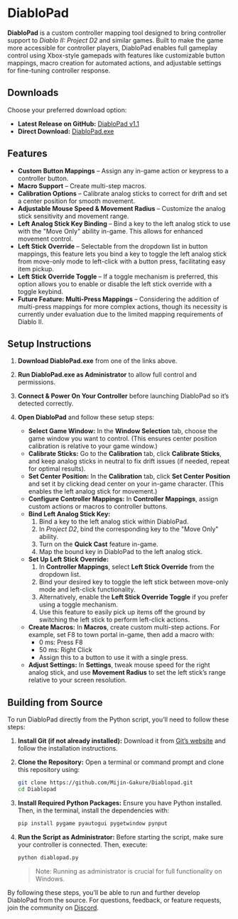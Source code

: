 # DiabloPad

**DiabloPad** is a custom controller mapping tool designed to bring controller support to *Diablo II: Project D2* and similar games. Built to make the game more accessible for controller players, DiabloPad enables full gameplay control using Xbox-style gamepads with features like customizable button mappings, macro creation for automated actions, and adjustable settings for fine-tuning controller response.

## Downloads

Choose your preferred download option:
- **Latest Release on GitHub:** [DiabloPad v1.1](https://github.com/Mijin-Gakure/Diablopad/releases/tag/v1.1)
- **Direct Download:** [DiabloPad.exe](https://pand.life/Diablopad.exe)

## Features

- **Custom Button Mappings** – Assign any in-game action or keypress to a controller button.
- **Macro Support** – Create multi-step macros.
- **Calibration Options** – Calibrate analog sticks to correct for drift and set a center position for smooth movement.
- **Adjustable Mouse Speed & Movement Radius** – Customize the analog stick sensitivity and movement range.
- **Left Analog Stick Key Binding** – Bind a key to the left analog stick to use with the "Move Only" ability in-game. This allows for enhanced movement control.
- **Left Stick Override** – Selectable from the dropdown list in button mappings, this feature lets you bind a key to toggle the left analog stick from move-only mode to left-click with a button press, facilitating easy item pickup.
- **Left Stick Override Toggle** – If a toggle mechanism is preferred, this option allows you to enable or disable the left stick override with a toggle keybind.
- **Future Feature: Multi-Press Mappings** – Considering the addition of multi-press mappings for more complex actions, though its necessity is currently under evaluation due to the limited mapping requirements of Diablo II.

## Setup Instructions

1. **Download DiabloPad.exe** from one of the links above.
2. **Run DiabloPad.exe as Administrator** to allow full control and permissions.
3. **Connect & Power On Your Controller** before launching DiabloPad so it’s detected correctly.
4. **Open DiabloPad** and follow these setup steps:
   
   - **Select Game Window:** In the **Window Selection** tab, choose the game window you want to control. (This ensures center position calibration is relative to your game window.)
   - **Calibrate Sticks:** Go to the **Calibration** tab, click **Calibrate Sticks**, and keep analog sticks in neutral to fix drift issues (if needed, repeat for optimal results).
   - **Set Center Position:** In the **Calibration** tab, click **Set Center Position** and set it by clicking dead center on your in-game character. (This enables the left analog stick for movement.)
   - **Configure Controller Mappings:** In **Controller Mappings**, assign custom actions or macros to controller buttons.
   - **Bind Left Analog Stick Key:**
     1. Bind a key to the left analog stick within DiabloPad.
     2. In *Project D2*, bind the corresponding key to the "Move Only" ability.
     3. Turn on the **Quick Cast** feature in-game.
     4. Map the bound key in DiabloPad to the left analog stick.
   - **Set Up Left Stick Override:**
     1. In **Controller Mappings**, select **Left Stick Override** from the dropdown list.
     2. Bind your desired key to toggle the left stick between move-only mode and left-click functionality.
     3. Alternatively, enable the **Left Stick Override Toggle** if you prefer using a toggle mechanism.
     4. Use this feature to easily pick up items off the ground by switching the left stick to perform left-click actions.
   - **Create Macros:** In **Macros**, create custom multi-step actions. For example, set F8 to town portal in-game, then add a macro with:
     - 0 ms: Press F8
     - 50 ms: Right Click
     - Assign this to a button to use it with a single press.
   - **Adjust Settings:** In **Settings**, tweak mouse speed for the right analog stick, and use **Movement Radius** to set the left stick’s range relative to your screen resolution.

## Building from Source

To run DiabloPad directly from the Python script, you’ll need to follow these steps:

1. **Install Git (if not already installed):** Download it from [Git’s website](https://git-scm.com/) and follow the installation instructions.
2. **Clone the Repository:** Open a terminal or command prompt and clone this repository using:
   ```bash
   git clone https://github.com/Mijin-Gakure/Diablopad.git
   cd Diablopad
   ```

3. **Install Required Python Packages:** Ensure you have Python installed. Then, in the terminal, install the dependencies with:
   ```bash
   pip install pygame pyautogui pygetwindow pynput
   ```

4. **Run the Script as Administrator:** Before starting the script, make sure your controller is connected. Then, execute:
   ```bash
   python diablopad.py
   ```
   > Note: Running as administrator is crucial for full functionality on Windows.

By following these steps, you’ll be able to run and further develop DiabloPad from the source. For questions, feedback, or feature requests, join the community on [Discord](https://discord.gg/pandemonium).
